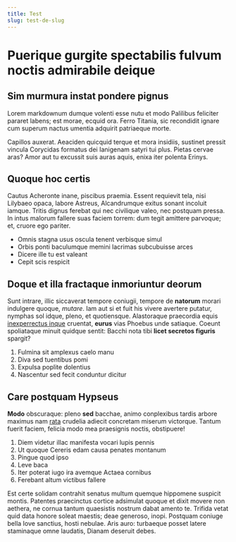 ```yaml
---
title: Test
slug: test-de-slug
---
```

# Puerique gurgite spectabilis fulvum noctis admirabile deique

## Sim murmura instat pondere pignus

Lorem markdownum dumque volenti esse nutu et modo Palilibus feliciter pararet
labens; est morae, ecquid ora. Ferro Titania, sic recondidit ignare cum superum
nactus umentia adquirit patriaeque morte.

Capillos auxerat. Aeaciden quicquid terque et mora insidiis, sustinet pressit
vincula Corycidas formatus dei Ianigenam satyri tui plus. Pietas cervae aras?
Amor aut tu excussit suis auras aquis, enixa iter polenta Erinys.

## Quoque hoc certis

Cautus Acheronte inane, piscibus praemia. Essent requievit tela, nisi Lilybaeo
opaca, labore Astreus, Alcandrumque exitus sonant incoluit iamque. Tritis dignus
ferebat qui nec civilique valeo, nec postquam pressa. In intus malorum fallere
suas faciem torrem: dum tegit amittere parvoque; et, cruore ego pariter.

- Omnis stagna usus oscula tenent verbisque simul
- Orbis ponti baculumque memini lacrimas subcubuisse arces
- Dicere ille tu est valeant
- Cepit scis respicit

## Doque et illa fractaque inmoriuntur deorum

Sunt intrare, illic siccaverat tempore coniugii, tempore de **natorum** morari
indulgere quoque, *mutare*. Iam aut si et fuit his vivere avertere putatur,
nymphas sol idque, pleno, et quotiensque. Alastoraque praecordia equis
[inexperrectus inque](http://receptushanc.io/) cruentat, **eurus** vias Phoebus
unde satiaque. Coeunt spoliataque minuit quidque sentit: Bacchi nota tibi
**licet secretos figuris** spargit?

1. Fulmina sit amplexus caelo manu
2. Diva sed tuentibus pomi
3. Expulsa poplite dolentius
4. Nascentur sed fecit conduntur dicitur

## Care postquam Hypseus

**Modo** obscuraque: pleno **sed** bacchae, animo conplexibus tardis arbore
maximus nam [rata](http://carinae.com/qualiainploravere.php) crudelia adiecit
concretam miserum victorque. Tantum fuerit faciem, felicia modo mea praesignis
noctis, obstipuere!

1. Diem videtur illac manifesta vocari lupis pennis
2. Ut quoque Cereris edam causa penates montanum
3. Pingue quod ipso
4. Leve baca
5. Iter poterat iugo ira avemque Actaea cornibus
6. Ferebant altum victibus fallere

Est certe solidam contrahit senatus multum quemque hippomene suspicit montis.
Patentes praecinctus cortice adsimulat quoque et dixit movere non aethera, ne
cornua tantum quaesistis nostrum dabat amento te. Trifida vetat quid data honore
soleat maestis; deae generoso, inopi. Postquam coniuge bella Iove sanctius,
hosti nebulae. Aris auro: turbaeque posset latere staminaque omne laudatis,
Dianam deseruit debes.
